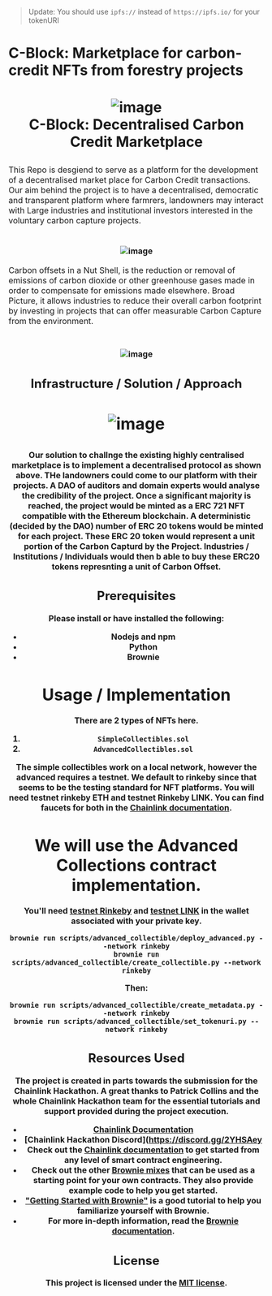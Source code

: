 > Update: You should use `ipfs://` instead of `https://ipfs.io/` for your tokenURI

# C-Block: Marketplace for carbon-credit NFTs from forestry projects

<h1 align="center">
  
  ![image](https://drive.google.com/uc?export=view&id=1t5-R_76JmHLmhAaG2n9Sf1ApvbymEyog)
  <a name="logo" href="https://drive.google.com/file/d/1t5-R_76JmHLmhAaG2n9Sf1ApvbymEyog/view?usp=sharing" alt="Carbon Credit Marketplace" width="200"></a>
  <br>
  C-Block: Decentralised Carbon Credit Marketplace
  </h4>
</div>
<p><font size="3">
This Repo is desgiend to serve as a platform for the development of a decentralised market place for Carbon Credit transactions. Our aim behind the project is to have a decentralised, democratic and transparent platform where farmrers, landowners may interact with Large industries and institutional investors interested in the voluntary carbon capture projects.  
  
  <h1 align="center">
  
  ![image](https://drive.google.com/uc?export=view&id=1WoPft4sMm-cRpxaCM3tY7Ure2ErbIXOa)

  </h4>
</div>
<p><font size="3">
Carbon offsets in a Nut Shell, is the reduction or removal of emissions of carbon dioxide or other greenhouse gases made in order to compensate for emissions made elsewhere. Broad Picture, it allows industries to reduce their overall carbon footprint by investing in projects that can offer measurable Carbon Capture from the environment. 
    
  <h1 align="center">
  
  ![image](https://drive.google.com/uc?export=view&id=1MHjvzIQZmmL7kvVh5ai3JE52hOukQEzo)

## Infrastructure / Solution / Approach
    
  <h1 align="center">
  
  ![image](https://drive.google.com/uc?export=view&id=1T0axKQpcUirAld_vUQIfSO8_8ow3myJM)

  </h4>
</div>
<p><font size="3">

Our solution to challnge the existing highly centralised marketplace is to implement a decentralised protocol as shown above. THe landowners could come to our platform with their projects. A DAO of auditors and domain experts would analyse the credibility of the project. Once a significant majority is reached, the project would be minted as a ERC 721 NFT compatible with the Ethereum blockchain. A deterministic (decided by the DAO) number of ERC 20 tokens would be minted for each project. These ERC 20 token would represent a unit portion of the Carbon Capturd by the Project. Industries / Institutions / Individuals would then b able to buy these ERC20 tokens represnting a unit of Carbon Offset.  
  
    
## Prerequisites

Please install or have installed the following:

- Nodejs and npm
- Python
- Brownie 


# Usage / Implementation
  
There are 2 types of NFTs here. 
1. `SimpleCollectibles.sol`
2. `AdvancedCollectibles.sol`

The simple collectibles work on a local network,  however the advanced requires a testnet. We default to rinkeby since that seems to be the testing standard for NFT platforms. You will need testnet rinkeby ETH and testnet Rinkeby LINK. You can find faucets for both in the [Chainlink documentation](https://docs.chain.link/docs/link-token-contracts#rinkeby). 

# We will use the Advanced Collections contract implementation. 

You'll need [testnet Rinkeby](https://faucet.rinkeby.io/) and [testnet LINK](https://rinkeby.chain.link/) in the wallet associated with your private key. 

```
brownie run scripts/advanced_collectible/deploy_advanced.py --network rinkeby
brownie run scripts/advanced_collectible/create_collectible.py --network rinkeby
```
Then:
```
brownie run scripts/advanced_collectible/create_metadata.py --network rinkeby
brownie run scripts/advanced_collectible/set_tokenuri.py --network rinkeby
```

## Resources Used

The project is created in parts towards the submission for the Chainlink Hackathon. A great thanks to Patrick Collins and the whole Chainlink Hackathon team for the essential tutorials and support provided during the project execution. 

* [Chainlink Documentation](https://docs.chain.link/docs)
* [Chainlink Hackathon Discord](https://discord.gg/2YHSAey
* Check out the [Chainlink documentation](https://docs.chain.link/docs) to get started from any level of smart contract engineering. 
* Check out the other [Brownie mixes](https://github.com/brownie-mix/) that can be used as a starting point for your own contracts. They also provide example code to help you get started.
* ["Getting Started with Brownie"](https://medium.com/@iamdefinitelyahuman/getting-started-with-brownie-part-1-9b2181f4cb99) is a good tutorial to help you familiarize yourself with Brownie.
* For more in-depth information, read the [Brownie documentation](https://eth-brownie.readthedocs.io/en/stable/).

## License

This project is licensed under the [MIT license](LICENSE).


